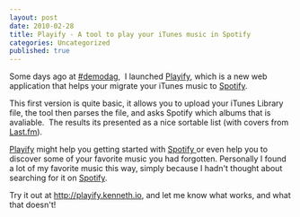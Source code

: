 ```yaml
---
layout: post
date: 2010-02-28
title: Playify - A tool to play your iTunes music in Spotify
categories: Uncategorized
published: true
---
```


Some days ago at <a href="http://demodag.org">#demodag</a>,  I launched <a href="http://playify.kenneth.io" target="_blank">Playify</a>, which is a new web application that helps your migrate your iTunes music to <a href="http://spotify.com" target="_blank">Spotify</a>.

<!--more-->

This first version is quite basic, it allows you to upload your iTunes Library file, the tool then parses the file, and asks Spotify which albums that is avaliable.  The results its presented as a nice sortable list (with covers from <a href="http://last.fm">Last.fm</a>).

<a href="http://playify.kenneth.io">Playify</a> might help you getting started with <a href="http://spotify.com">Spotify </a>or even help you to discover some of your favorite music you had forgotten. Personally I found a lot of my favorite music this way, simply because I hadn't thought about searching for it on <a href="http://spotify.com">Spotify</a>.

Try it out at <a href="http://playify.kenneth.io" target="_blank">http://playify.kenneth.io</a>, and let me know what works, and what that doesn't!
